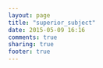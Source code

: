 ```yaml
---
layout: page
title: "superior_subject"
date: 2015-05-09 16:16
comments: true
sharing: true
footer: true
---
```

